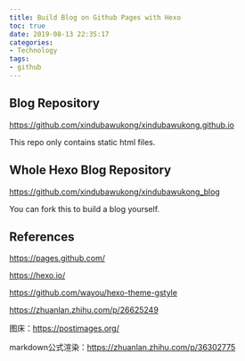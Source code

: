 ```yaml
---
title: Build Blog on Github Pages with Hexo
toc: true
date: 2019-08-13 22:35:17
categories:
- Technology
tags:
- github
---
```


## Blog Repository

<https://github.com/xindubawukong/xindubawukong.github.io>

This repo only contains static html files.



## Whole Hexo Blog Repository

<https://github.com/xindubawukong/xindubawukong_blog>

You can fork this to build a blog yourself.



## References

<https://pages.github.com/>

<https://hexo.io/>

<https://github.com/wayou/hexo-theme-gstyle>

<https://zhuanlan.zhihu.com/p/26625249>

图床：https://postimages.org/

markdown公式渲染：https://zhuanlan.zhihu.com/p/36302775

